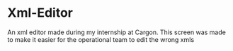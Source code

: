 # Xml-Editor
An xml editor made during my internship at Cargon. This screen was made to make it easier for the operational team to edit the wrong xmls

